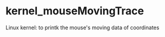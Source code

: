 kernel_mouseMovingTrace
=======================

Linux kernel: to printk the mouse's moving data of coordinates
